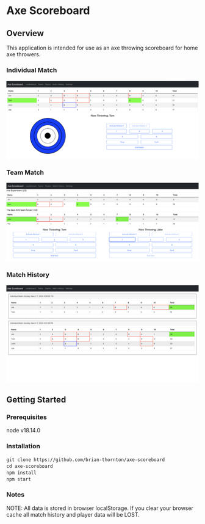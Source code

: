 # Axe Scoreboard

## Overview
This application is intended for use as an axe throwing scoreboard for home axe throwers.

### Individual Match
![match](./doc/match.png)

### Team Match
![team](./doc/team.png)

### Match History
![history](./doc/match_history.png)


## Getting Started

### Prerequisites
node v18.14.0

### Installation
`git clone https://github.com/brian-thornton/axe-scoreboard`\
`cd axe-scoreboard`\
`npm install`\
`npm start`

### Notes
NOTE: All data is stored in browser localStorage. If you clear your browser cache all match history and player data will be LOST. 

